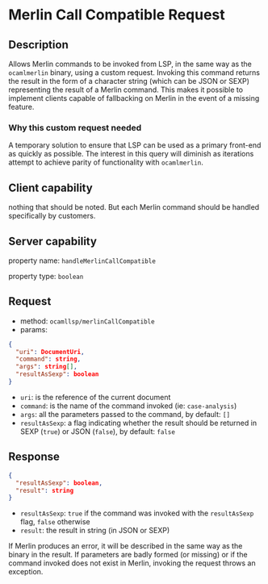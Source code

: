 # Merlin Call Compatible Request

## Description

Allows Merlin commands to be invoked from LSP, in the same way as the
`ocamlmerlin` binary, using a custom request. Invoking this command returns the
result in the form of a character string (which can be JSON or SEXP)
representing the result of a Merlin command. This makes it possible to implement
clients capable of fallbacking on Merlin in the event of a missing feature.

### Why this custom request needed

A temporary solution to ensure that LSP can be used as a primary front-end as
quickly as possible. The interest in this query will diminish as iterations
attempt to achieve parity of functionality with `ocamlmerlin`.

## Client capability

nothing that should be noted. But each Merlin command should be handled
specifically by customers.

## Server capability

property name: `handleMerlinCallCompatible`

property type: `boolean`

## Request

- method: `ocamllsp/merlinCallCompatible`
- params:

```json
{
  "uri": DocumentUri,
  "command": string,
  "args": string[],
  "resultAsSexp": boolean
}
```

- `uri`: is the reference of the current document
- `command`: is the name of the command invoked (ie: `case-analysis`)
- `args`: all the parameters passed to the command, by default: `[]`
- `resultAsSexp`: a flag indicating whether the result should be returned in
  SEXP (`true`) or JSON (`false`), by default: `false`

## Response

```json
{
  "resultAsSexp": boolean,
  "result": string
}
```

- `resultAsSexp`: `true` if the command was invoked with the `resultAsSexp` flag,
  `false` otherwise
- `result`: the result in string (in JSON or SEXP)


If Merlin produces an error, it will be described in the same way as the binary
in the result. If parameters are badly formed (or missing) or if the command
invoked does not exist in Merlin, invoking the request throws an exception.
